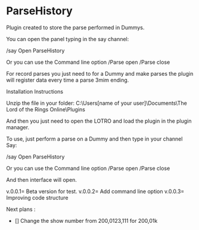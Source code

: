 # ParseHistory
Plugin created to store the parse performed in Dummys.

You can open the panel typing in the say channel:

/say Open ParseHistory

Or you can use the Command line option
/Parse open
/Parse close

For record parses you just need to for a Dummy and make parses the plugin will register data every time a parse 3mim ending.

Installation Instructions

Unzip the file in your folder:
C:\Users\[name of your user]\Documents\The Lord of the Rings Online\Plugins

And then you just need to open the LOTRO and load the plugin in the plugin manager.

To use, just perform a parse on a Dummy and then type in your channel Say:

/say Open ParseHistory

Or you can use the Command line option
/Parse open
/Parse close

And then interface will open.

v.0.0.1= Beta version for test.
v.0.0.2= Add command line option
v.0.0.3= Improving code structure


Next plans :

- [] Change the show number from 200,0123,111 for 200,01k
